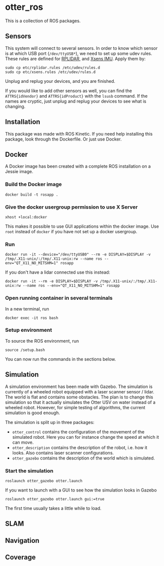 # otter_ros
This is a collection of ROS packages.

## Sensors
This system will connect to several sensors. In order to know which sensor is at which USB port (```/dev/ttyUSB*```), we need to set up some udev rules. These rules are defined for [RPLIDAR](etc/rplidar.rules), and [Xsens IMU](etc/xsens.rules). Apply them by:
```
sudo cp etc/rplidar.rules /etc/udev/rules.d
sudo cp etc/xsens.rules /etc/udev/rules.d
```
Unplug and replug your devices, and you are finished.

If you would like to add other sensors as well, you can find the ``` ATTRS{idVendor}``` and ```ATTRS{idProduct}``` with the ```lsusb``` command. If the names are cryptic, just unplug and replug your devices to see what is changing.

## Installation

This package was made with ROS Kinetic. If you need help installing this package, look through the Dockerfile. Or just use Docker.

## Docker

A Docker image has been created with a complete ROS installation on a Jessie image.
### Build the Docker image
```
docker build -t rosapp .
```

### Give the docker usergroup permission to use X Server
```
xhost +local:docker
```
This makes it possible to use GUI applications within the docker image. Use ```root``` instead of ```docker``` if you have not set up a docker usergroup.

### Run 
```
docker run -it --device="/dev/ttyUSB0" --rm -e DISPLAY=$DISPLAY -v /tmp/.X11-unix/:/tmp/.X11-unix:rw --name ros --env="QT_X11_NO_MITSHM=1" rosapp
```
If you don't have a lidar connected use this instead:
```
docker run -it --rm -e DISPLAY=$DISPLAY -v /tmp/.X11-unix/:/tmp/.X11-unix:rw --name ros --env="QT_X11_NO_MITSHM=1" rosapp
```

### Open running container in several terminals
In a new terminal, run
```
docker exec -it ros bash
```

### Setup environment
To source the ROS environment, run
```
source /setup.bash
```
You can now run the commands in the sections below.

## Simulation

A simulation environment has been made with Gazebo. The simulation is currently of a wheeled robot equipped with a laser scanner sensor / lidar. The world is flat and contains some obstacles.
The plan is to change this simulation so that it actually simulates the Otter USV on water instead of a wheeled robot. However, for simple testing of algorithms, the current simulation is good enough.

The simulation is split up in three packages:

- `otter_control` contains the configuration of the movement of the simulated robot. Here you can for instance change the speed at which it can move.
- `otter_description` contains the description of the robot, i.e. how it looks. Also contains laser scanner configurations.
- `otter_gazebo` contains the description of the world which is simulated.

### Start the simulation
```
roslaunch otter_gazebo otter.launch
```
If you want to launch with a GUI to see how the simulation looks in Gazebo
```
roslaunch otter_gazebo otter.launch gui:=true
```
The first time usually takes a little while to load.

## SLAM

## Navigation

## Coverage

